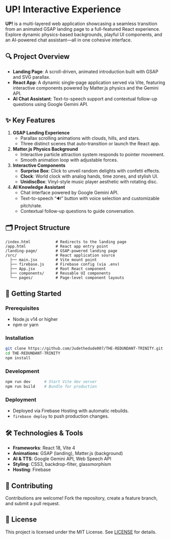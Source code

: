  # UP! Interactive Experience

 **UP!** is a multi-layered web application showcasing a seamless transition from an animated GSAP landing page to a full-featured React experience. Explore dynamic physics-based backgrounds, playful UI components, and an AI-powered chat assistant—all in one cohesive interface.

 ## 🔍 Project Overview
 - **Landing Page**: A scroll-driven, animated introduction built with GSAP and SVG parallax.
 - **React App**: A dynamic single-page application served via Vite, featuring interactive components powered by Matter.js physics and the Gemini API.
 - **AI Chat Assistant**: Text-to-speech support and contextual follow-up questions using Google Gemini API.

 ## ✨ Key Features
 1. **GSAP Landing Experience**
    - Parallax scrolling animations with clouds, hills, and stars.
    - Three distinct scenes that auto-transition or launch the React app.
 2. **Matter.js Physics Background**
    - Interactive particle attraction system responds to pointer movement.
    - Smooth animation loop with adjustable forces.
 3. **Interactive Components**
    - **Surprise Box**: Click to unveil random delights with confetti effects.
    - **Clock**: World clock with analog hands, time zones, and stylish UI.
    - **UnidiscBox**: Vinyl-style music player aesthetic with rotating disc.
 4. **AI Knowledge Assistant**
    - Chat interface powered by Google Gemini API.
    - Text-to-speech “🔊” button with voice selection and customizable pitch/rate.
    - Contextual follow-up questions to guide conversation.

 ## 🗂 Project Structure
 ```
 /index.html           # Redirects to the landing page
 /app.html             # React app entry point
 /landing-page/        # GSAP-powered landing page
 /src/                 # React application source
   ├── main.jsx        # Vite mount point
   ├── firebase.js     # Firebase config (via .env)
   ├── App.jsx         # Root React component
   ├── components/     # Reusable UI components
   └── pages/          # Page-level component layouts
 ```

 ## 🚀 Getting Started
 ### Prerequisites
 - Node.js v14 or higher
 - npm or yarn

 ### Installation
 ```bash
 git clone https://github.com/Judethedude007/THE-REDUNDANT-TRINITY.git
 cd THE-REDUNDANT-TRINITY
 npm install
 ```

 ### Development
 ```bash
 npm run dev      # Start Vite dev server
 npm run build    # Bundle for production
 ```

 ### Deployment
 - Deployed via Firebase Hosting with automatic rebuilds.
 - `firebase deploy` to push production changes.

 ## 🛠️ Technologies & Tools
 - **Frameworks**: React 18, Vite 4
 - **Animations**: GSAP (landing), Matter.js (background)
 - **AI & TTS**: Google Gemini API, Web Speech API
 - **Styling**: CSS3, backdrop-filter, glassmorphism
 - **Hosting**: Firebase

 ## 🤝 Contributing
 Contributions are welcome! Fork the repository, create a feature branch, and submit a pull request.

 ## 📄 License
 This project is licensed under the MIT License. See [LICENSE](LICENSE) for details.
